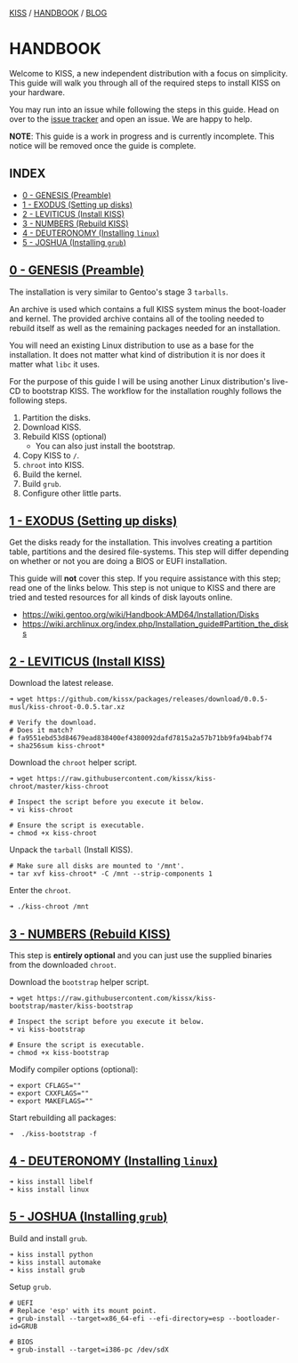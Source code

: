 [KISS](/) / [HANDBOOK](/handbook) / [BLOG](/posts)

# HANDBOOK

Welcome to KISS, a new independent distribution with a focus on simplicity. This guide will walk you through all of the required steps to install KISS on your hardware.

You may run into an issue while following the steps in this guide. Head on over to the [issue tracker](https://github.com/kissx/packages/issues) and open an issue. We are happy to help.

**NOTE**: This guide is a work in progress and is currently incomplete. This notice will be removed once the guide is complete.


## INDEX

<!-- vim-markdown-toc GFM -->

* [0 - GENESIS (Preamble)](#0---genesis-preamble)
* [1 - EXODUS (Setting up disks)](#1---exodus-setting-up-disks)
* [2 - LEVITICUS (Install KISS)](#2---leviticus-install-kiss)
* [3 - NUMBERS (Rebuild KISS)](#3---numbers-rebuild-kiss)
* [4 - DEUTERONOMY (Installing `linux`)](#4---deuteronomy-installing-linux)
* [5 - JOSHUA (Installing `grub`)](#5---joshua-installing-grub)

<!-- vim-markdown-toc -->


## [0 - GENESIS (Preamble)](#0---genesis-preamble)

The installation is very similar to Gentoo's stage 3 `tarballs`.

An archive is used which contains a full KISS system minus the boot-loader and kernel. The provided archive contains all of the tooling needed to rebuild itself as well as the remaining packages needed for an installation.

You will need an existing Linux distribution to use as a base for the installation. It does not matter what kind of distribution it is nor does it matter what `libc` it uses.

For the purpose of this guide I will be using another Linux distribution's live-CD to bootstrap KISS. The workflow for the installation roughly follows the following steps.

1. Partition the disks.
2. Download KISS.
3. Rebuild KISS (optional)
    - You can also just install the bootstrap.
4. Copy KISS to `/`.
5. `chroot` into KISS.
6. Build the kernel.
7. Build `grub`.
8. Configure other little parts.

## [1 - EXODUS (Setting up disks)](#1---exodus-setting-up-disks)

Get the disks ready for the installation. This involves creating a partition table, partitions and the desired file-systems. This step will differ depending on whether or not you are doing a BIOS or EUFI installation.

This guide will **not** cover this step. If you require assistance with this step; read one of the links below. This step is not unique to KISS and there are tried and tested resources for all kinds of disk layouts online.

- <https://wiki.gentoo.org/wiki/Handbook:AMD64/Installation/Disks>
- <https://wiki.archlinux.org/index.php/Installation_guide#Partition_the_disks>


## [2 - LEVITICUS (Install KISS)](#2---leviticus-downloading-kiss)

Download the latest release.

```
➜ wget https://github.com/kissx/packages/releases/download/0.0.5-musl/kiss-chroot-0.0.5.tar.xz

# Verify the download.
# Does it match?
# fa9551ebd53d84679ead838400ef4380092dafd7815a2a57b71bb9fa94babf74
➜ sha256sum kiss-chroot*
```

Download the `chroot` helper script.

```
➜ wget https://raw.githubusercontent.com/kissx/kiss-chroot/master/kiss-chroot

# Inspect the script before you execute it below.
➜ vi kiss-chroot

# Ensure the script is executable.
➜ chmod +x kiss-chroot
```

Unpack the `tarball` (Install KISS).

```
# Make sure all disks are mounted to '/mnt'.
➜ tar xvf kiss-chroot* -C /mnt --strip-components 1
```

Enter the `chroot`.

```
➜ ./kiss-chroot /mnt
```

## [3 - NUMBERS (Rebuild KISS)](#3---numbers-rebuild-kiss)

This step is **entirely optional** and you can just use the supplied binaries from the downloaded `chroot`.

Download the `bootstrap` helper script.

```
➜ wget https://raw.githubusercontent.com/kissx/kiss-bootstrap/master/kiss-bootstrap

# Inspect the script before you execute it below.
➜ vi kiss-bootstrap

# Ensure the script is executable.
➜ chmod +x kiss-bootstrap
```

Modify compiler options (optional):

```
➜ export CFLAGS=""
➜ export CXXFLAGS=""
➜ export MAKEFLAGS=""
```

Start rebuilding all packages:

```
➜  ./kiss-bootstrap -f
```

## [4 - DEUTERONOMY (Installing `linux`)](#4---deuteronomy-installing-linux)

```
➜ kiss install libelf
➜ kiss install linux
```

## [5 - JOSHUA (Installing `grub`)](#5---joshua-installing-grub)

Build and install `grub`.

```
➜ kiss install python
➜ kiss install automake
➜ kiss install grub
```

Setup `grub`.

```
# UEFI
# Replace 'esp' with its mount point.
➜ grub-install --target=x86_64-efi --efi-directory=esp --bootloader-id=GRUB

# BIOS
➜ grub-install --target=i386-pc /dev/sdX
```
